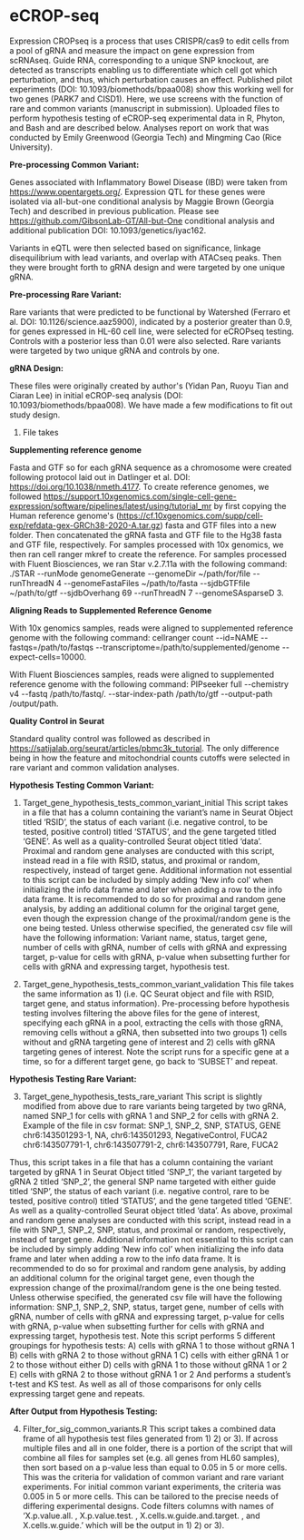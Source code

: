 # eCROP-seq

Expression CROPseq is a process that uses CRISPR/cas9 to edit cells from a pool of gRNA and measure the impact on gene expression from scRNAseq. Guide RNA, corresponding to a unique SNP knockout, are detected as transcripts enabling us to differentiate which cell got which perturbation, and thus, which perturbation causes an effect. Published pilot experiments (DOI: 10.1093/biomethods/bpaa008) show this working well for two genes (PARK7 and CISD1). Here, we use screens with the function of rare and common variants (manuscript in submission). Uploaded files to perform hypothesis testing of eCROP-seq experimental data in R, Phyton, and Bash and are described below. Analyses report on work that was conducted by Emily Greenwood (Georgia Tech) and Mingming Cao (Rice University).

**Pre-processing Common Variant:**

Genes associated with Inflammatory Bowel Disease (IBD) were taken from https://www.opentargets.org/.
Expression QTL for these genes were isolated via all-but-one conditional analysis by Maggie Brown (Georgia Tech) and described in previous publication. Please see https://github.com/GibsonLab-GT/All-but-One conditional analysis and additional publication DOI: 10.1093/genetics/iyac162. 

Variants in eQTL were then selected based on significance, linkage disequilibrium with lead variants, and overlap with ATACseq peaks. Then they were brought forth to gRNA design and were targeted by one unique gRNA.

**Pre-processing Rare Variant:**

Rare variants that were predicted to be functional by Watershed (Ferraro et al. DOI: 10.1126/science.aaz5900), indicated by a posterior greater than 0.9, for genes expressed in HL-60 cell line, were selected for eCROPseq testing. Controls with a posterior less than 0.01 were also selected. Rare variants were targeted by two unique gRNA and controls by one.

**gRNA Design:**

These files were originally created by author's (Yidan Pan, Ruoyu Tian and Ciaran Lee) in initial eCROP-seq analysis (DOI: 10.1093/biomethods/bpaa008). We have made a few modifications to fit out study design. 

1) File takes 

**Supplementing reference genome**

Fasta and GTF so for each gRNA sequence as a chromosome were created following protocol laid out in Datlinger et al. DOI: https://doi.org/10.1038/nmeth.4177. To create reference genomes, we followed https://support.10xgenomics.com/single-cell-gene-expression/software/pipelines/latest/using/tutorial_mr by first copying the Human reference genome's (https://cf.10xgenomics.com/supp/cell-exp/refdata-gex-GRCh38-2020-A.tar.gz) fasta and GTF files into a new folder. Then concatenated the gRNA fasta and GTF file to the Hg38 fasta and GTF file, respectively. 
For samples processed with 10x genomics, we then ran cell ranger mkref to create the reference. For samples processed with Fluent Biosciences, we ran Star v.2.7.11a with the following command:
./STAR --runMode genomeGenerate --genomeDir ~/path/for/file --runThreadN 4 --genomeFastaFiles ~/path/to/fasta --sjdbGTFfile ~/path/to/gtf --sjdbOverhang 69 --runThreadN 7 --genomeSAsparseD 3.

**Aligning Reads to Supplemented Reference Genome**

With 10x genomics samples, reads were aligned to supplemented reference genome with the following command: cellranger count --id=NAME --fastqs=/path/to/fastqs --transcriptome=/path/to/supplemented/genome --expect-cells=10000.

With Fluent Biosciences samples, reads were aligned to supplemented reference genome with the following command: PIPseeker full --chemistry v4 --fastq /path/to/fastq/. --star-index-path /path/to/gtf --output-path /output/path.

**Quality Control in Seurat**

Standard quality control was followed as described in https://satijalab.org/seurat/articles/pbmc3k_tutorial. The only difference being in how the feature and mitochondrial counts cutoffs were selected in rare variant and common validation analyses. 

**Hypothesis Testing Common Variant:**

1) Target_gene_hypothesis_tests_common_variant_initial
This script takes in a file that has a column containing the variant’s name in Seurat Object titled ‘RSID’, the status of each variant (i.e. negative control, to be tested, positive control) titled ‘STATUS’, and the gene targeted titled ‘GENE’. As well as a quality-controlled Seurat object titled ‘data’. Proximal and random gene analyses are conducted with this script, instead read in a file with RSID, status, and proximal or random, respectively, instead of target gene.
Additional information not essential to this script can be included by simply adding ‘New  info col’ when initializing the info data frame and later when adding a row to the info data frame. It is recommended to do so for proximal and random gene analysis, by adding an additional column for the original target gene, even though the expression change of the proximal/random gene is the one being tested. Unless otherwise specified, the generated csv file will have the following information: Variant name, status, target gene, number of cells with gRNA, number of cells with gRNA and expressing target, p-value for cells with gRNA, p-value when subsetting further for cells with gRNA and expressing target, hypothesis test. 

2) Target_gene_hypothesis_tests_common_variant_validation
This file takes the same information as 1) (i.e. QC Seurat object and file with RSID, target gene, and status information). Pre-processing before hypothesis testing involves filtering the above files for the gene of interest, specifying each gRNA in a pool, extracting the cells with those gRNA, removing cells without a gRNA, then subsetted into two groups 1) cells without and gRNA targeting gene of interest and 2) cells with gRNA targeting genes of interest. Note the script runs for a specific gene at a time, so for a different target gene, go back to ‘SUBSET’ and repeat. 

**Hypothesis Testing Rare Variant:**

3) Target_gene_hypothesis_tests_rare_variant
This script is slightly modified from above due to rare variants being targeted by two gRNA, named SNP_1 for cells with gRNA 1 and SNP_2 for cells with gRNA 2. Example of the file in csv format:
SNP_1, SNP_2, SNP,  STATUS, GENE
chr6:143501293-1, NA, chr6:143501293,  NegativeControl, FUCA2
chr6:143507791-1, chr6:143507791-2, chr6:143507791,  Rare, FUCA2

Thus, this script takes in a file that has a column containing the variant targeted by gRNA 1 in Seurat Object titled ‘SNP_1’, the variant targeted by gRNA 2 titled ‘SNP_2’, the general SNP name targeted with either guide titled ‘SNP’, the status of each variant (i.e. negative control, rare to be tested, positive control) titled ‘STATUS’, and the gene targeted titled ‘GENE’. As well as a quality-controlled Seurat object titled ‘data’. 
As above, proximal and random gene analyses are conducted with this script, instead read in a file with SNP_1, SNP_2, SNP, status, and proximal or random, respectively, instead of target gene.
Additional information not essential to this script can be included by simply adding ‘New  info col’ when initializing the info data frame and later when adding a row to the info data frame. It is recommended to do so for proximal and random gene analysis, by adding an additional column for the original target gene, even though the expression change of the proximal/random gene is the one being tested. Unless otherwise specified, the generated csv file will have the following information: SNP_1, SNP_2, SNP, status, target gene, number of cells with gRNA, number of cells with gRNA and expressing target, p-value for cells with gRNA, p-value when subsetting further for cells with gRNA and expressing target, hypothesis test. Note this script performs 5 different groupings for hypothesis tests:
  A) cells with gRNA 1 to those without gRNA 1
  B) cells with gRNA 2 to those without gRNA 1
  C) cells with either gRNA 1 or 2 to those without either 
  D) cells with gRNA 1 to those without gRNA 1 or 2
  E) cells with gRNA 2 to those without gRNA 1 or 2
And performs a student’s t-test and KS test. As well as all of those comparisons for only cells expressing target gene and repeats.

**After Output from Hypothesis Testing:**

4) Filter_for_sig_common_variants.R
This script takes a combined data frame of all hypothesis test files generated from 1) 2) or 3). If across multiple files and all in one folder, there is a portion of the script that will combine all files for samples set (e.g. all genes from HL60 samples), then sort based on a p-value less than equal to 0.05 in 5 or more cells. This was the criteria for validation of common variant and rare variant experiments. For initial common variant experiments, the criteria was 0.005 in 5 or more cells. This can be tailored to the precise needs of differing experimental designs. Code filters columns with names of ‘X.p.value.all. , X.p.value.test. , X.cells.w.guide.and.target. , and X.cells.w.guide.’ which will be the output in 1) 2) or 3). 







